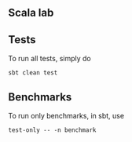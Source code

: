 Scala lab
---------



## Tests

To run all tests, simply do

```
sbt clean test
```



## Benchmarks

To run only benchmarks, in sbt, use

```
test-only -- -n benchmark
```
